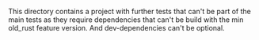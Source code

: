 This directory contains a project with further tests that can't be part of the main tests as they require dependencies that can't be build with the min old_rust feature version. And dev-dependencies can't be optional.
